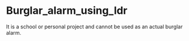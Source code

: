 # Burglar_alarm_using_ldr
It is a school or personal project and cannot be used as an actual burglar alarm.
